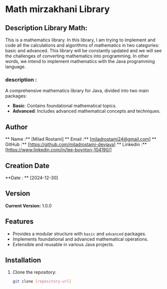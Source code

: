 

# Math mirzakhani Library

## Description Library Math:

This is a mathematics library. In this library,
I am trying to implement and code all the calculations and 
algorithms of mathematics in two categories: basic and advanced. 
This library will be constantly updated and 
we will see the challenges of converting mathematics into programming. 
In other words, we intend to implement mathematics with 
the Java programming language.

###  description :
A comprehensive mathematics library for Java, divided into two main packages:
- **Basic**: Contains foundational mathematical topics.
- **Advanced**: Includes advanced mathematical concepts and techniques.


## Author

** Name :** [Milad Rostami]
** Email :** [miladrostami24@gmail.com]
** GitHub :** [https://github.com/miladrostami-devjava]
** Linkedin :** [https://www.linkedin.com/in/lee-boynton-104190/]

## Creation Date 
**Date : ** [2024-12-30]


## Version
**Current Version:** 1.0.0



## Features
- Provides a modular structure with `basic` and `advanced` packages.
- Implements foundational and advanced mathematical operations.
- Extensible and reusable in various Java projects.

## Installation
1. Clone the repository:
   ```bash
   git clone [repository-url]
   



